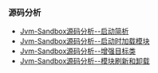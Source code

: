 ### 源码分析
- [Jvm-Sandbox源码分析--启动简析](https://developer.aliyun.com/article/716768)
- [Jvm-Sandbox源码分析--启动时加载模块](https://yq.aliyun.com/articles/717553?spm=a2c6h.12873639.0.0.552558182FoEdt)
- [Jvm-Sandbox源码分析--增强目标类](https://yq.aliyun.com/articles/717913?spm=a2c6h.12873639.0.0.552558182FoEdt)
- [Jvm-Sandbox源码分析--模块刷新和卸载](https://yq.aliyun.com/articles/717965?spm=a2c6h.12873639.0.0.552558182FoEdt)